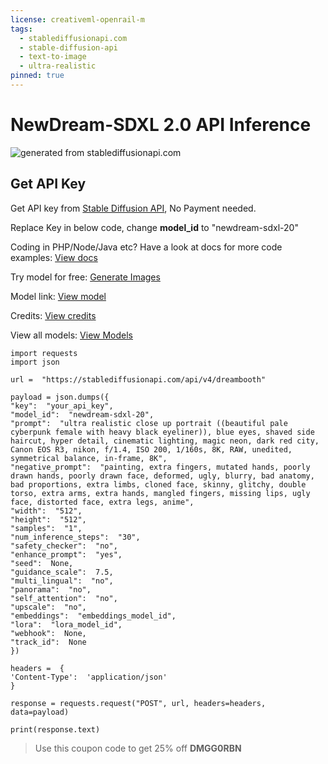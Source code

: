 ```yaml
---
license: creativeml-openrail-m
tags:
  - stablediffusionapi.com
  - stable-diffusion-api
  - text-to-image
  - ultra-realistic
pinned: true
---
```


# NewDream-SDXL 2.0 API Inference

![generated from stablediffusionapi.com](https://pub-3626123a908346a7a8be8d9295f44e26.r2.dev/generations/8478583971702167737.png)
## Get API Key

Get API key from [Stable Diffusion API](http://stablediffusionapi.com/), No Payment needed. 

Replace Key in below code, change **model_id**  to "newdream-sdxl-20"

Coding in PHP/Node/Java etc? Have a look at docs for more code examples: [View docs](https://stablediffusionapi.com/docs)

Try model for free: [Generate Images](https://stablediffusionapi.com/models/newdream-sdxl-20)

Model link: [View model](https://stablediffusionapi.com/models/newdream-sdxl-20)

Credits: [View credits](https://civitai.com/?query=NewDream-SDXL%202.0)

View all models: [View Models](https://stablediffusionapi.com/models)

    import requests  
    import json  
      
    url =  "https://stablediffusionapi.com/api/v4/dreambooth"  
      
    payload = json.dumps({  
    "key":  "your_api_key",  
    "model_id":  "newdream-sdxl-20",  
    "prompt":  "ultra realistic close up portrait ((beautiful pale cyberpunk female with heavy black eyeliner)), blue eyes, shaved side haircut, hyper detail, cinematic lighting, magic neon, dark red city, Canon EOS R3, nikon, f/1.4, ISO 200, 1/160s, 8K, RAW, unedited, symmetrical balance, in-frame, 8K",  
    "negative_prompt":  "painting, extra fingers, mutated hands, poorly drawn hands, poorly drawn face, deformed, ugly, blurry, bad anatomy, bad proportions, extra limbs, cloned face, skinny, glitchy, double torso, extra arms, extra hands, mangled fingers, missing lips, ugly face, distorted face, extra legs, anime",  
    "width":  "512",  
    "height":  "512",  
    "samples":  "1",  
    "num_inference_steps":  "30",  
    "safety_checker":  "no",  
    "enhance_prompt":  "yes",  
    "seed":  None,  
    "guidance_scale":  7.5,  
    "multi_lingual":  "no",  
    "panorama":  "no",  
    "self_attention":  "no",  
    "upscale":  "no",  
    "embeddings":  "embeddings_model_id",  
    "lora":  "lora_model_id",  
    "webhook":  None,  
    "track_id":  None  
    })  
      
    headers =  {  
    'Content-Type':  'application/json'  
    }  
      
    response = requests.request("POST", url, headers=headers, data=payload)  
      
    print(response.text)

> Use this coupon code to get 25% off **DMGG0RBN** 